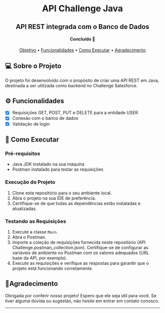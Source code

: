 <h1 align="center">API Challenge Java</h1>
<h2 align="center">API REST integrada com o Banco de Dados</h2>
<h4 align="center">
	Concluído 🚀
</h4>
<p align="center">
 <a href="#objetivo">Objetivo</a> •
 <a href="#funcionalidades">Funcionalidades</a> • 
 <a href="#executar">Como Executar</a> • 
 <a href="#agradecimento">Agradecimento</a>
</p>

## <a id="objetivo">  💻 Sobre o Projeto </a>
O projeto foi desenvolvido com o propósito de criar uma API REST em Java, destinada a ser utilizada como backend no Challenge Salesforce. 

## <a id="funcionalidades">⚙️ Funcionalidades </a>
- [x] Requisições GET, POST, PUT e DELETE para a entidade USER
- [x] Conexão com o banco de dados
- [x] Validação de login

## <a id="executar"> 🚀 Como Executar </a>
### Pré-requisitos

- Java JDK instalado na sua máquina
- Postman instalado para testar as requisições

### Execução do Projeto

1. Clone este repositório para o seu ambiente local.
2. Abra o projeto na sua IDE de preferência.
3. Certifique-se de que todas as dependências estão instaladas e atualizadas.

### Testando as Requisições
1. Execute a classe `Main`.
2. Abra o Postman.
3. Importe a coleção de requisições fornecida neste repositório (API Challenge.postman_collection.json).
Certifique-se de configurar as variáveis de ambiente no Postman com os valores adequados (URL base da API, por exemplo).
4. Execute as requisições e verifique as respostas para garantir que o projeto está funcionando corretamente.

## <a id="agradecimento"> 🤝Agradecimento </a>

Obrigada por conferir nosso projeto! Espero que ele seja útil para você. Se tiver alguma dúvida ou sugestão, não hesite em entrar em contato conosco.

---
